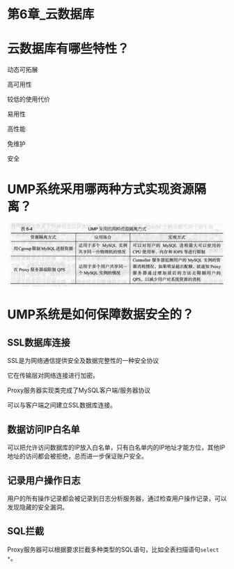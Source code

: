 # 第6章_云数据库

# 云数据库有哪些特性？

动态可拓展

高可用性

较低的使用代价

易用性

高性能

免维护

安全



# UMP系统采用哪两种方式实现资源隔离？

![img_2.png](img_2.png)

<!--

用Cgroup限制MySQL进程，适用于多个MySQL共享物理机情况，可以限制CPU，内存和IOPS

在Proxy限制QPS，适用于多用户共享MySql的情况，服务器监测消耗情况，使用增加延迟方式限制用户QPS，减少用户对系统资源的消耗。

-->

# UMP系统是如何保障数据安全的？

## SSL数据库连接

SSL是为网络通信提供安全及数据完整性的一种安全协议

它在传输层对网络连接进行加密。

Proxy服务器实现类完成了MySQL客户端/服务器协议

可以与客户端之间建立SSL数据库连接。

## 数据访问IP白名单

可以把允许访问数据库的IP放入白名单，只有白名单内的IP地址才能方位，其他IP地址的访问都会被拒绝，总而进一步保证账户安全。

## 记录用户操作日志

用户的所有操作记录都会被记录到日志分析服务器，通过检查用户操作记录，可以发现隐藏的安全漏洞。

## SQL拦截

Proxy服务器可以根据要求拦截多种类型的SQL语句，比如全表扫描语句`select *`。



